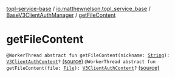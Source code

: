 [topl-service-base](../../index.md) / [io.matthewnelson.topl_service_base](../index.md) / [BaseV3ClientAuthManager](index.md) / [getFileContent](./get-file-content.md)

# getFileContent

`@WorkerThread abstract fun getFileContent(nickname: `[`String`](https://kotlinlang.org/api/latest/jvm/stdlib/kotlin/-string/index.html)`): `[`V3ClientAuthContent`](../-v3-client-auth-content/index.md)`?` [(source)](https://github.com/05nelsonm/TorOnionProxyLibrary-Android/blob/master/topl-service-base/src/main/java/io/matthewnelson/topl_service_base/BaseV3ClientAuthManager.kt#L152)
`@WorkerThread abstract fun getFileContent(file: `[`File`](https://docs.oracle.com/javase/6/docs/api/java/io/File.html)`): `[`V3ClientAuthContent`](../-v3-client-auth-content/index.md)`?` [(source)](https://github.com/05nelsonm/TorOnionProxyLibrary-Android/blob/master/topl-service-base/src/main/java/io/matthewnelson/topl_service_base/BaseV3ClientAuthManager.kt#L155)